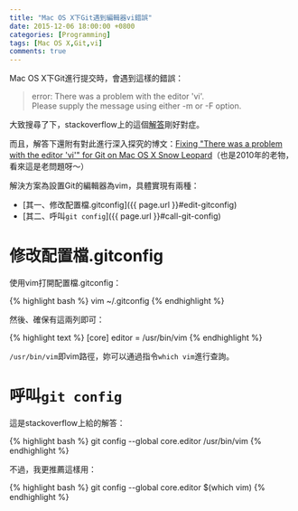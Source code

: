 ```yaml
---
title: "Mac OS X下Git遇到編輯器vi錯誤"
date: 2015-12-06 18:00:00 +0800
categories: [Programming]
tags: [Mac OS X,Git,vi]
comments: true
---
```


Mac OS X下Git進行提交時，會遇到這樣的錯誤：  

> error: There was a problem with the editor 'vi'.  
> Please supply the message using either -m or -F option.  

大致搜尋了下，stackoverflow上的這個[解答](https://stackoverflow.com/a/14607585/2518851)剛好對症。<!-- more -->  

而且，解答下還附有對此進行深入探究的博文：[Fixing "There was a problem with the editor 'vi'" for Git on Mac OS X Snow Leopard](http://tooky.co.uk/there-was-a-problem-with-the-editor-vi-git-on-mac-os-x/)（也是2010年的老物，看來這是老問題呀～）  

解決方案為設置Git的編輯器為vim，具體實現有兩種：  

- [其一、修改配置檔.gitconfig]({{ page.url }}#edit-gitconfig)  
- [其二、呼叫`git config`]({{ page.url }}#call-git-config)  

# <a name="edit-gitconfig"></a>修改配置檔.gitconfig

使用vim打開配置檔.gitconfig：  

{% highlight bash %}
vim ~/.gitconfig
{% endhighlight %}

然後、確保有這兩列即可：

{% highlight text %}
[core]
  editor = /usr/bin/vim
{% endhighlight %}

`/usr/bin/vim`即vim路徑，妳可以通過指令`which vim`進行查詢。  

# <a name="call-git-config"></a>呼叫`git config`  

這是stackoverflow上給的解答：  

{% highlight bash %}
git config --global core.editor /usr/bin/vim
{% endhighlight %}

不過，我更推薦這樣用：  

{% highlight bash %}
git config --global core.editor $(which vim)
{% endhighlight %}
